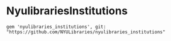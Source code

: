 # NyulibrariesInstitutions

```
gem 'nyulibraries_institutions', git: "https://github.com/NYULibraries/nyulibraries_institutions"
```
